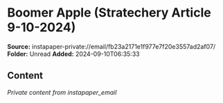 # Boomer Apple (Stratechery Article 9-10-2024)

**Source:** instapaper-private://email/fb23a2171e1f977e7f20e3557ad2af07/
**Folder:** Unread
**Added:** 2024-09-10T06:35:33




## Content
*Private content from instapaper_email*

